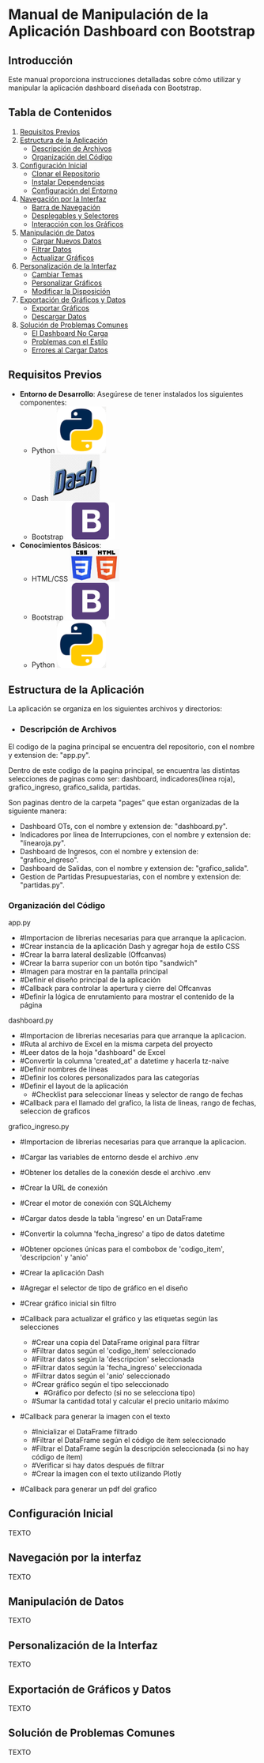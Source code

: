 # Manual de Manipulación de la Aplicación Dashboard con Bootstrap

## Introducción
Este manual proporciona instrucciones detalladas sobre cómo utilizar y manipular la aplicación dashboard diseñada con Bootstrap. 

## Tabla de Contenidos
1. [Requisitos Previos](#requisitos-previos)
2. [Estructura de la Aplicación](#estructura-de-la-aplicación)
    - [Descripción de Archivos](#descripción-de-archivos)
    - [Organización del Código](#organización-del-código)
3. [Configuración Inicial](#configuración-inicial)
    - [Clonar el Repositorio](#clonar-el-repositorio)
    - [Instalar Dependencias](#instalar-dependencias)
    - [Configuración del Entorno](#configuración-del-entorno)
4. [Navegación por la Interfaz](#navegación-por-la-interfaz)
    - [Barra de Navegación](#barra-de-navegación)
    - [Desplegables y Selectores](#desplegables-y-selectores)
    - [Interacción con los Gráficos](#interacción-con-los-gráficos)
5. [Manipulación de Datos](#manipulación-de-datos)
    - [Cargar Nuevos Datos](#cargar-nuevos-datos)
    - [Filtrar Datos](#filtrar-datos)
    - [Actualizar Gráficos](#actualizar-gráficos)
6. [Personalización de la Interfaz](#personalización-de-la-interfaz)
    - [Cambiar Temas](#cambiar-temas)
    - [Personalizar Gráficos](#personalizar-gráficos)
    - [Modificar la Disposición](#modificar-la-disposición)
7. [Exportación de Gráficos y Datos](#exportación-de-gráficos-y-datos)
    - [Exportar Gráficos](#exportar-gráficos)
    - [Descargar Datos](#descargar-datos)
8. [Solución de Problemas Comunes](#solución-de-problemas-comunes)
    - [El Dashboard No Carga](#el-dashboard-no-carga)
    - [Problemas con el Estilo](#problemas-con-el-estilo)
    - [Errores al Cargar Datos](#errores-al-cargar-datos)

## Requisitos Previos
- **Entorno de Desarrollo**: Asegúrese de tener instalados los siguientes componentes:
  - Python <img src="assetsMD/python.png" alt="Python" width="100"/>
  - Dash <img src="assetsMD/dash.png" alt="Dash" width="100"/>
  - Bootstrap <img src="assetsMD/bootstrap.png" alt="Bootstrap" width="100"/>
- **Conocimientos Básicos**:
  - HTML/CSS <img src="assetsMD/html_css.png" alt="HTML/CSS" width="100"/>
  - Bootstrap <img src="assetsMD/bootstrap.png" alt="Bootstrap" width="100"/>
  - Python <img src="assetsMD/python.png" alt="Python" width="100"/>

## Estructura de la Aplicación
La aplicación se organiza en los siguientes archivos y directorios:

- ### Descripción de Archivos

El codigo de la pagina principal se encuentra del repositorio, con el nombre y extension de: "app.py".

Dentro de este codigo de la pagina principal, se encuentra las distintas selecciones de paginas como ser: dashboard, indicadores(linea roja), grafico_ingreso, grafico_salida, partidas.

Son paginas dentro de la carpeta "pages" que estan organizadas de la siguiente manera:
- Dashboard OTs, con el nombre y extension de: "dashboard.py".
- Indicadores por linea de Interrupciones, con el nombre y extension de: "linearoja.py".
- Dashboard de Ingresos, con el nombre y extension de: "grafico_ingreso".
- Dashboard de Salidas, con el nombre y extension de: "grafico_salida".
- Gestion de Partidas Presupuestarias, con el nombre y extension de: "partidas.py".

### Organización del Código
app.py
- #Importacion de librerias necesarias para que arranque la aplicacion.
- #Crear instancia de la aplicación Dash y agregar hoja de estilo CSS
- #Crear la barra lateral deslizable (Offcanvas)
- #Crear la barra superior con un botón tipo "sandwich"
- #Imagen para mostrar en la pantalla principal
- #Definir el diseño principal de la aplicación
- #Callback para controlar la apertura y cierre del Offcanvas
- #Definir la lógica de enrutamiento para mostrar el contenido de la página

dashboard.py
- #Importacion de librerias necesarias para que arranque la aplicacion.
- #Ruta al archivo de Excel en la misma carpeta del proyecto
- #Leer datos de la hoja "dashboard" de Excel
- #Convertir la columna 'created_at' a datetime y hacerla tz-naive
- #Definir nombres de líneas
- #Definir los colores personalizados para las categorías
- #Definir el layout de la aplicación
    - #Checklist para seleccionar líneas y selector de rango de fechas
- #Callback para el llamado del grafico, la lista de lineas, rango de fechas, seleccion de graficos

grafico_ingreso.py
- #Importacion de librerias necesarias para que arranque la aplicacion.
- #Cargar las variables de entorno desde el archivo .env
- #Obtener los detalles de la conexión desde el archivo .env
- #Crear la URL de conexión
- #Crear el motor de conexión con SQLAlchemy
- #Cargar datos desde la tabla 'ingreso' en un DataFrame
- #Convertir la columna 'fecha_ingreso' a tipo de datos datetime
- #Obtener opciones únicas para el combobox de 'codigo_item', 'descripcion' y 'anio'
- #Crear la aplicación Dash
- #Agregar el selector de tipo de gráfico en el diseño
- #Crear gráfico inicial sin filtro
- #Callback para actualizar el gráfico y las etiquetas según las selecciones

    - #Crear una copia del DataFrame original para filtrar
    - #Filtrar datos según el 'codigo_item' seleccionado
    - #Filtrar datos según la 'descripcion' seleccionada
    - #Filtrar datos según la 'fecha_ingreso' seleccionada
    - #Filtrar datos según el 'anio' seleccionado
    - #Crear gráfico según el tipo seleccionado
        - #Gráfico por defecto (si no se selecciona tipo)
    - #Sumar la cantidad total y calcular el precio unitario máximo

- #Callback para generar la imagen con el texto

    - #Inicializar el DataFrame filtrado
    - #Filtrar el DataFrame según el código de ítem seleccionado
    - #Filtrar el DataFrame según la descripción seleccionada (si no hay código de ítem)
    - #Verificar si hay datos después de filtrar
    - #Crear la imagen con el texto utilizando Plotly

- #Callback para generar un pdf del grafico


## Configuración Inicial
TEXTO

## Navegación por la interfaz
TEXTO

## Manipulación de Datos
TEXTO

## Personalización de la Interfaz
TEXTO

## Exportación de Gráficos y Datos
TEXTO

## Solución de Problemas Comunes
TEXTO
